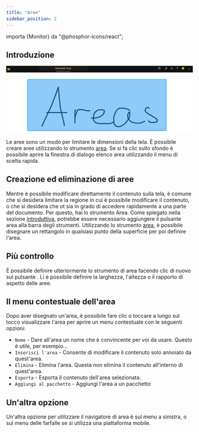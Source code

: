 ```yaml
---
title: "Aree"
sidebar_position: 2
---
```


importa {Monitor} da "@phosphor-icons/react";


## Introduzione

![Area](area.png)

Le aree sono un modo per limitare le dimensioni della tela. È possibile creare aree utilizzando lo strumento [area](tools/area.md). Se si fa clic sullo sfondo è possibile aprire la finestra di dialogo elenco area utilizzando il menu di scelta rapida.

## Creazione ed eliminazione di aree

Mentre è possibile modificare direttamente il contenuto sulla tela, è comune che si desidera limitare la regione in cui è possibile modificare il contenuto, o che si desidera che ot sia in grado di accedere rapidamente a una parte del documento. Per questo, hai lo strumento <Monitor/> Area. Come spiegato nella sezione [introduttiva](README.md), potrebbe essere necessario aggiungere il pulsante <Monitor/> area alla barra degli strumenti. Utilizzando lo strumento [area](tools/area.md), è possibile disegnare un rettangolo in qualsiasi punto della superficie per poi definire l'area.

## Più controllo

È possibile definire ulteriormente lo strumento di area facendo clic di nuovo sul pulsante <Monitor/>. Lì è possibile definire la larghezza, l'altezza o il rapporto di aspetto delle aree.

## Il menu contestuale dell'area

 Dopo aver disegnato un'area, è possibile fare clic o toccare a lungo sul tocco visualizzare l'area per aprire un menu contestuale con le seguenti opzioni:

* `Nome` - Dare all'area un nome che è convincente per voi da usare. Questo è utile, per esempio...
* `Inserisci l'area` - Consente di modificare il contenuto solo annoiato da quest'area.
* `Elimina` - Elimina l'area. Questa *non* elimina il contenuto all'interno di quest'area.
* `Esporta` - Esporta il contenuto dell'area selezionata.
* `Aggiungi al pacchetto` - Aggiungi l'area a un pacchetto [](pack)

## Un'altra opzione

Un'altra opzione per utilizzare il navigatore di area è sul menu a sinistra, o sul menu delle farfalle se si utilizza una piattaforma mobile. 

